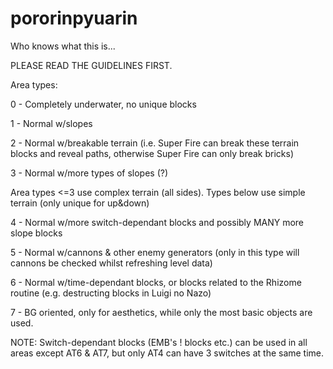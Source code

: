 # pororinpyuarin
Who knows what this is...

PLEASE READ THE GUIDELINES FIRST.

Area types:

0 - Completely underwater, no unique blocks

1 - Normal w/slopes

2 - Normal w/breakable terrain (i.e. Super Fire can break these terrain blocks and reveal paths, otherwise Super Fire can only break bricks)

3 - Normal w/more types of slopes (?)

Area types <=3 use complex terrain (all sides). Types below use simple terrain (only unique for up&down)

4 - Normal w/more switch-dependant blocks and possibly MANY more slope blocks

5 - Normal w/cannons & other enemy generators (only in this type will cannons be checked whilst refreshing level data)

6 - Normal w/time-dependant blocks, or blocks related to the Rhizome routine (e.g. destructing blocks in Luigi no Nazo)

7 - BG oriented, only for aesthetics, while only the most basic objects are used.

NOTE:
Switch-dependant blocks (EMB's ! blocks etc.) can be used in all areas except AT6 & AT7, but only AT4 can have 3 switches at the same time.

